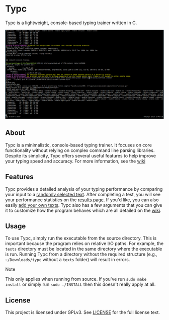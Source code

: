 # Typc

Typc is a lightweight, console-based typing trainer written in C.

![preview](https://github.com/JoshAU-04/typc/blob/main/.github/assets/preview.gif?raw=true)

## About

Typc is a minimalistic, console-based typing trainer. It focuses on core
functionality without relying on complex command line parsing libraries.
Despite its simplicity, Typc offers several useful features to help improve
your typing speed and accuracy. For more information, see the [wiki](https://github.com/JoshAU-04/typc/wiki)

## Features

Typc provides a detailed analysis of your typing performance by comparing your
input to a [randomly selected text](https://github.com/JoshAU-04/typc/wiki#randomization).
After completing a test, you will see your performance statistics on the [results page](https://github.com/JoshAU-04/typc/wiki#results-page).
If you'd like, you can also easily [add your own texts](https://github.com/JoshAU-04/typc/wiki#adding-texts).
Typc also has a few arguments that you can give it to customize how the program
behaves which are all detailed on the [wiki](https://github.com/JoshAU-04/typc/wiki).


## Usage

To use Typc, simply run the executable from the source directory. This is
important because the program relies on relative I/O paths. For example, the
`texts` directory must be located in the same directory where the executable is
run. Running Typc from a directory without the required structure (e.g.,
`~/Downloads/typc` without a `texts` folder) will result in errors.

> [!NOTE]
> This only applies when running from source. If you've run `sudo make install`
> or simply run `sudo ./INSTALL` then this doesn't really apply at all.


## License

This project is licensed under GPLv3. See [LICENSE](https://github.com/JoshAU-04/typc/blob/main/LICENSE) for the full license text.
